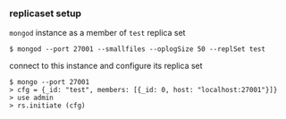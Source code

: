 ### replicaset setup

`mongod` instance as a member of `test` replica set

```
$ mongod --port 27001 --smallfiles --oplogSize 50 --replSet test
```

connect to this instance and configure its replica set

```
$ mongo --port 27001
> cfg = {_id: "test", members: [{_id: 0, host: "localhost:27001"}]}
> use admin
> rs.initiate (cfg)
```